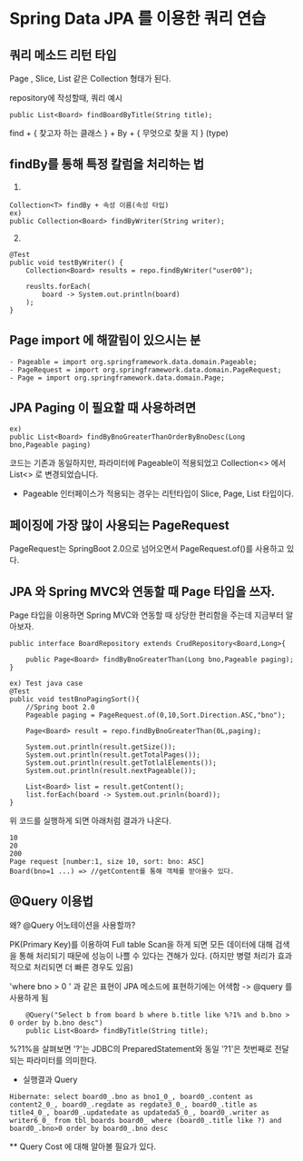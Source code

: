 # Spring Data JPA 를 이용한 쿼리 연습

## 쿼리 메소드 리턴 타입
Page<T> , Slice<T>, List<T> 같은 Collection<T> 형태가 된다.

repository에 작성할때, 쿼리 예시
~~~
public List<Board> findBoardByTitle(String title);
~~~

find + { 찾고자 하는 클래스 } + By + { 무엇으로 찾을 지 } (type) 

## findBy를 통해 특정 칼럼을 처리하는 법

1.
~~~
Collection<T> findBy + 속성 이름(속성 타입)
ex)
public Collection<Board> findByWriter(String writer);
~~~
2.
~~~
@Test
public void testByWriter() {
	Collection<Board> results = repo.findByWriter("user00");

	reuslts.forEach(
		board -> System.out.println(board)
	);
}
~~~
## Page import 에 해깔림이 있으시는 분
~~~
- Pageable = import org.springframework.data.domain.Pageable;
- PageRequest = import org.springframework.data.domain.PageRequest;
- Page = import org.springframework.data.domain.Page;
~~~

## JPA Paging 이 필요할 때 사용하려면
~~~
ex)
public List<Board> findByBnoGreaterThanOrderByBnoDesc(Long bno,Pageable paging)
~~~

코드는 기존과 동일하지만, 파라미터에 Pageable이 적용되었고 Collection<> 에서 List<> 로 변경되었습니다.

* Pageable 인터페이스가 적용되는 경우는 리턴타입이 Slice, Page, List 타입이다.

## 페이징에 가장 많이 사용되는 PageRequest

PageRequest는 SpringBoot 2.0으로 넘어오면서 PageRequest.of()를 사용하고 있다.

## JPA 와 Spring MVC와 연동할 때 Page<T> 타입을 쓰자.

Page<T> 타입을 이용하면 Spring MVC와 연동할 때 상당한 편리함을 주는데 지금부터 알아보자.

~~~
public interface BoardRepository extends CrudRepository<Board,Long>{

	public Page<Board> findByBnoGreaterThan(Long bno,Pageable paging);
}
~~~
~~~
ex) Test java case
@Test
public void testBnoPagingSort(){
	//Spring boot 2.0
	Pageable paging = PageRequest.of(0,10,Sort.Direction.ASC,"bno");

	Page<Board> result = repo.findByBnoGreaterThan(0L,paging);

	System.out.println(result.getSize());
	System.out.println(result.getTotalPages());
	System.out.println(result.getTotlalElements());
	System.out.println(result.nextPageable());

	List<Board> list = result.getContent();
	list.forEach(board -> System.out.prinln(board));
}
~~~
위 코드를 실행하게 되면 아래처럼 결과가 나온다.
~~~
10
20
200
Page request [number:1, size 10, sort: bno: ASC]
Board(bno=1 ...) => //getContent를 통해 객체를 받아올수 있다.
~~~
## @Query 이용법

왜? @Query 어노테이션을 사용할까?

PK(Primary Key)를 이용하여 Full table Scan을 하게 되면 모든 데이터에 대해 검색을 통해 처리되기 때문에 성능이 나쁠 수 있다는 견해가 있다.
(하지만 병렬 처리가 효과적으로 처리되면 더 빠른 경우도 있음)

'where bno > 0 ' 과 같은 표현이 JPA 메소드에 표현하기에는 어색함 -> @query 를 사용하게 됨
~~~
	@Query("Select b from board b where b.title like %?1% and b.bno > 0 order by b.bno desc")
	public List<Board> findByTitle(String title);
~~~

%?1%을 살펴보면 '?'는 JDBC의 PreparedStatement와 동일 '?1'은 첫번째로 전달되는 파라미터를 의미한다.

- 실행결과 Query
~~~
Hibernate: select board0_.bno as bno1_0_, board0_.content as content2_0_, board0_.regdate as regdate3_0_, board0_.title as title4_0_, board0_.updatedate as updateda5_0_, board0_.writer as writer6_0_ from tbl_boards board0_ where (board0_.title like ?) and board0_.bno>0 order by board0_.bno desc
~~~

** Query Cost 에 대해 알아볼 필요가 있다. 
